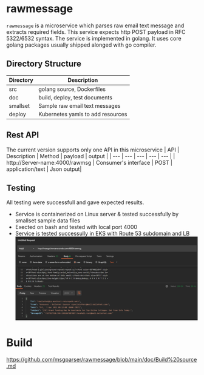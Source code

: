 # rawmessage
<code>rawmessage</code> is a microservice which parses raw email text message and extracts required fields. This service expects http POST payload in RFC 5322/6532 syntax.
The service is implemented in golang. It uses core golang packages usually shipped alonged with go compiler. 
 
## Directory Structure 
| Directory | Description |
| --- | --- |
| src | golang source, Dockerfiles |
| doc | build, deploy, test documents |
| smallset | Sample raw email text messages | 
| deploy | Kubernetes yamls to add resources |

## Rest API
The current version supports only one API in this microservice
| API | Description | Method | payload | output |
| --- | --- | --- | --- | --- |
| http://Server-name:4000/rawmsg | Consumer's interface | POST | application/text | Json output|

## Testing
All testing were successfull and gave expected results.
* Service is containerized on Linux server & tested successfully by smallset sample data files
* Exected on bash and tested with local port 4000 
* Service is tested successully in EKS with Route 53 subdomain and LB
![AWS LB](https://github.com/msgparser/rawmessage/blob/main/doc/AWS-LB.PNG)

# Build 
https://github.com/msgparser/rawmessage/blob/main/doc/Build%20source.md

